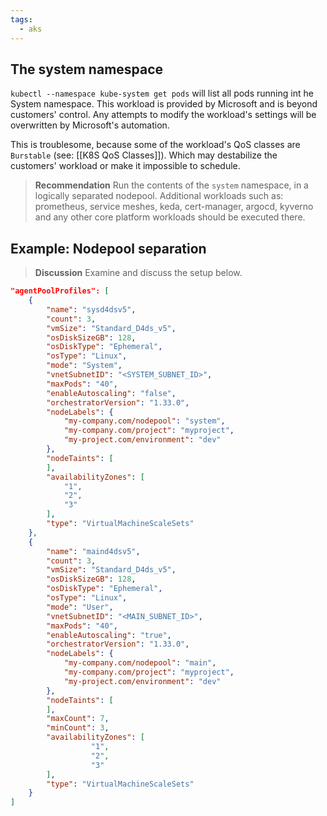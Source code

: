 ```yaml
---
tags:
  - aks
---
```

## The system namespace

`kubectl --namespace kube-system get pods` will list all pods running int he System namespace. 
This workload is provided by Microsoft and is beyond customers' control. Any attempts to modify the workload's settings will be overwritten by Microsoft's automation.

This is troublesome, because some of the workload's QoS classes are `Burstable` (see: [[K8S QoS Classes]]). Which may destabilize the customers' workload or make it impossible to schedule.

> **Recommendation**
> Run the contents of the `system` namespace,  in a logically separated nodepool. Additional workloads such as: prometheus, service meshes, keda, cert-manager, argocd, kyverno and any other core platform workloads should be executed there. 
## Example: Nodepool separation

> **Discussion**
> Examine and discuss the setup below. 

```json
"agentPoolProfiles": [
    {
        "name": "sysd4dsv5",
        "count": 3,
        "vmSize": "Standard_D4ds_v5",
        "osDiskSizeGB": 128,
        "osDiskType": "Ephemeral",
        "osType": "Linux",
        "mode": "System",
        "vnetSubnetID": "<SYSTEM_SUBNET_ID>",
        "maxPods": "40",
        "enableAutoscaling": "false",
        "orchestratorVersion": "1.33.0",
        "nodeLabels": {
			"my-company.com/nodepool": "system",
			"my-company.com/project": "myproject",
			"my-project.com/environment": "dev"
        },
        "nodeTaints": [
        ],
        "availabilityZones": [
            "1",
            "2",
            "3"
        ],
        "type": "VirtualMachineScaleSets"
    },
    {
        "name": "maind4dsv5",
        "count": 3,
        "vmSize": "Standard_D4ds_v5",
        "osDiskSizeGB": 128,
        "osDiskType": "Ephemeral",
        "osType": "Linux",
        "mode": "User",
        "vnetSubnetID": "<MAIN_SUBNET_ID>",
        "maxPods": "40",
        "enableAutoscaling": "true",
        "orchestratorVersion": "1.33.0",
        "nodeLabels": {
			"my-company.com/nodepool": "main",
			"my-company.com/project": "myproject",
			"my-project.com/environment": "dev"
        },
        "nodeTaints": [
        ],
        "maxCount": 7,
        "minCount": 3,
        "availabilityZones": [
                  "1",
                  "2",
                  "3"
        ],
        "type": "VirtualMachineScaleSets"
    }
]
```


